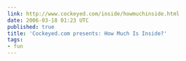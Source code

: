 ```yaml
---
link: http://www.cockeyed.com/inside/howmuchinside.html
date: 2006-03-18 01:23 UTC
published: true
title: 'Cockeyed.com presents: How Much Is Inside?'
tags:
- fun
---
```




